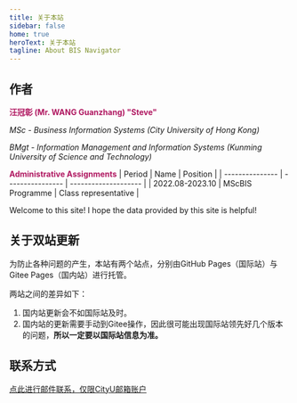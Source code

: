 ```yaml
---
title: 关于本站
sidebar: false
home: true
heroText: 关于本站
tagline: About BIS Navigator
---
```


## 作者
  
**<font color=#b01861>汪冠彰 (Mr. WANG Guanzhang) "Steve"</font>**

*MSc - Business Information Systems (City University of Hong Kong)*

*BMgt - Information Management and Information Systems (Kunming University of Science and Technology)*

**<font color=#b01861>Administrative Assignments</font>**
| Period          | Name             | Position             |
| --------------- | ---------------- | -------------------- |
| 2022.08-2023.10 | MScBIS Programme | Class representative |

Welcome to this site! I hope the data provided by this site is helpful!

## 关于双站更新

为防止各种问题的产生，本站有两个站点，分别由GitHub Pages（国际站）与Gitee Pages（国内站）进行托管。

两站之间的差异如下：

1. 国内站更新会不如国际站及时。
2. 国内站的更新需要手动到Gitee操作，因此很可能出现国际站领先好几个版本的问题，**所以一定要以国际站信息为准。**

## 联系方式

[点此进行邮件联系，仅限CityU邮箱账户](mailto:Guanzhang.WANG@my.cityu.edu.hk)
